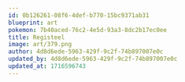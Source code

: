 ```yaml
---
id: 0b126261-08f6-4def-b770-15bc9371ab31
blueprint: art
pokemon: 7b40aced-76c2-4e5d-93a3-8dc2b17ec0ee
title: Registeel
image: art/379.png
author: 4d8d6ede-5963-429f-9c2f-74b897007e0c
updated_by: 4d8d6ede-5963-429f-9c2f-74b897007e0c
updated_at: 1716596743
---
```

